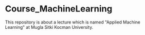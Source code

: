 # Course_MachineLearning
This repository is about a lecture which is named "Applied Machine Learning" at Mugla Sitki Kocman University.
